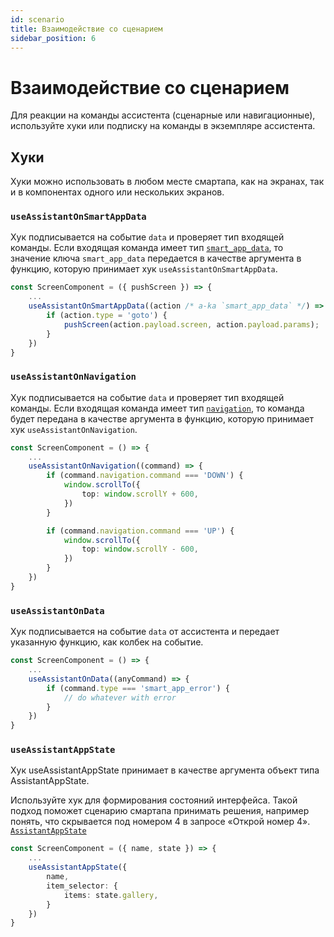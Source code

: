 ```yaml
---
id: scenario
title: Взаимодействие со сценарием
sidebar_position: 6
---
```


# Взаимодействие со сценарием

Для реакции на команды ассистента (сценарные или навигационные), используйте хуки или подписку на команды в экземпляре ассистента.

## Хуки

Хуки можно использовать в любом месте смартапа, как на экранах, так и в компонентах одного или нескольких экранов.

### `useAssistantOnSmartAppData`

Хук подписывается на событие `data` и проверяет тип входящей команды. Если входящая команда имеет тип [`smart_app_data`](https://github.com/sberdevices/assistant-client/blob/main/src/typings.ts#L151), то значение ключа `smart_app_data` передается в качестве аргумента в функцию, которую принимает хук `useAssistantOnSmartAppData`.

```ts
const ScreenComponent = ({ pushScreen }) => {
    ...
    useAssistantOnSmartAppData((action /* a-ka `smart_app_data` */) => {
        if (action.type = 'goto') {
            pushScreen(action.payload.screen, action.payload.params);
        }
    })
}
```

### `useAssistantOnNavigation`

Хук подписывается на событие `data` и проверяет тип входящей команды. Если входящая команда имеет тип [`navigation`](https://github.com/sberdevices/assistant-client/blob/main/src/typings.ts#L137), то команда будет передана в качестве аргумента в функцию, которую принимает хук `useAssistantOnNavigation`.

```ts
const ScreenComponent = () => {
    ...
    useAssistantOnNavigation((command) => {
        if (command.navigation.command === 'DOWN') {
            window.scrollTo({
                top: window.scrollY + 600,
            })
        }

        if (command.navigation.command === 'UP') {
            window.scrollTo({
                top: window.scrollY - 600,
            })
        }
    })
}
```

### `useAssistantOnData`

Хук подписывается на событие `data` от ассистента и передает указанную функцию, как колбек на событие.

```ts
const ScreenComponent = () => {
    ...
    useAssistantOnData((anyCommand) => {
        if (command.type === 'smart_app_error') {
            // do whatever with error
        }
    })
}
```

### `useAssistantAppState`

Хук useAssistantAppState принимает в качестве аргумента объект типа AssistantAppState.

Используйте хук для формирования состояний интерфейса. Такой подход поможет сценарию смартапа принимать решения, например понять, что скрывается под номером 4 в запросе «Открой номер 4». [`AssistantAppState`](https://github.com/sberdevices/assistant-client/blob/main/src/typings.ts#L68)

```ts
const ScreenComponent = ({ name, state }) => {
    ...
    useAssistantAppState({
        name,
        item_selector: {
            items: state.gallery,
        }
    })
}
```
